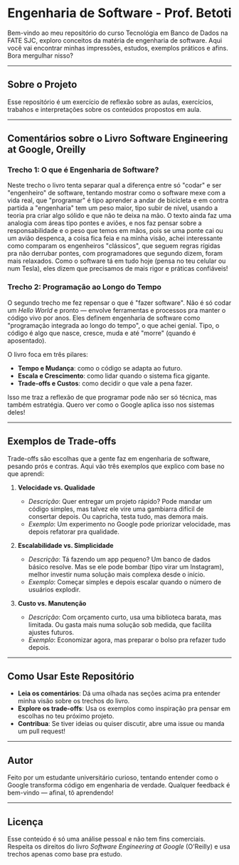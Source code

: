 # Engenharia de Software - Prof. Betoti 
Bem-vindo ao meu repositório do curso Tecnológia em Banco de Dados na FATE SJC, exploro conceitos da matéria de engenharia de software. Aqui você vai encontrar minhas impressões, estudos, exemplos práticos e afins. Bora mergulhar nisso?
 
---
 
## Sobre o Projeto  
Esse repositório é um exercício de reflexão sobre as aulas, exercícios, trabahos e interpretações sobre os conteúdos propostos em aula.
 
---
 
## Comentários sobre o Livro Software Engineering at Google, Oreilly  
 
### Trecho 1: O que é Engenharia de Software?  
Neste trecho o livro tenta separar qual a diferença entre só "codar" e ser "engenheiro" de software, tentando mostrar como o software mexe com a vida real, que "programar" é tipo aprender a andar de bicicleta e em contra partida a "engenharia" tem um peso maior, tipo subir de nível, usando a teoria pra criar algo sólido e que não te deixa na mão. O texto ainda faz uma analogia com áreas tipo pontes e aviões, e nos faz pensar sobre a responsabilidade e o peso que temos em mãos, pois se uma ponte cai ou um avião despenca, a coisa fica feia e na minha visão, achei interessante como comparam os engenheiros "clássicos", que seguem regras rígidas pra não derrubar pontes, com programadores que segundo dizem, foram mais relaxados. Como o software tá em tudo hoje (pensa no teu celular ou num Tesla), eles dizem que precisamos de mais rigor e práticas confiáveis!
 
### Trecho 2: Programação ao Longo do Tempo  
O segundo trecho me fez repensar o que é "fazer software". Não é só codar um *Hello World* e pronto — envolve ferramentas e processos pra manter o código vivo por anos. Eles definem engenharia de software como "programação integrada ao longo do tempo", o que achei genial. Tipo, o código é algo que nasce, cresce, muda e até "morre" (quando é aposentado).  
 
O livro foca em três pilares:  
- **Tempo e Mudança**: como o código se adapta ao futuro.  
- **Escala e Crescimento**: como lidar quando o sistema fica gigante.  
- **Trade-offs e Custos**: como decidir o que vale a pena fazer.  
 
Isso me traz a reflexão de que programar pode não ser só técnica, mas também estratégia. Quero ver como o Google aplica isso nos sistemas deles!
 
---
 
## Exemplos de Trade-offs  
Trade-offs são escolhas que a gente faz em engenharia de software, pesando prós e contras. Aqui vão três exemplos que explico com base no que aprendi:
 
1. **Velocidade vs. Qualidade**  
   - *Descrição*: Quer entregar um projeto rápido? Pode mandar um código simples, mas talvez ele vire uma gambiarra difícil de consertar depois. Ou capricha, testa tudo, mas demora mais.  
   - *Exemplo*: Um experimento no Google pode priorizar velocidade, mas depois refatorar pra qualidade.
 
2. **Escalabilidade vs. Simplicidade**  
   - *Descrição*: Tá fazendo um app pequeno? Um banco de dados básico resolve. Mas se ele pode bombar (tipo virar um Instagram), melhor investir numa solução mais complexa desde o início.  
   - *Exemplo*: Começar simples e depois escalar quando o número de usuários explodir.
 
3. **Custo vs. Manutenção**  
   - *Descrição*: Com orçamento curto, usa uma biblioteca barata, mas limitada. Ou gasta mais numa solução sob medida, que facilita ajustes futuros.  
   - *Exemplo*: Economizar agora, mas preparar o bolso pra refazer tudo depois.
 
---
 
## Como Usar Este Repositório  
- **Leia os comentários**: Dá uma olhada nas seções acima pra entender minha visão sobre os trechos do livro.  
- **Explore os trade-offs**: Usa os exemplos como inspiração pra pensar em escolhas no teu próximo projeto.  
- **Contribua**: Se tiver ideias ou quiser discutir, abre uma issue ou manda um pull request!  
 
---
 
## Autor  
Feito por um estudante universitário curioso, tentando entender como o Google transforma código em engenharia de verdade. Qualquer feedback é bem-vindo — afinal, tô aprendendo!  
 
---
 
## Licença  
Esse conteúdo é só uma análise pessoal e não tem fins comerciais. Respeita os direitos do livro *Software Engineering at Google* (O'Reilly) e usa trechos apenas como base pra estudo.
